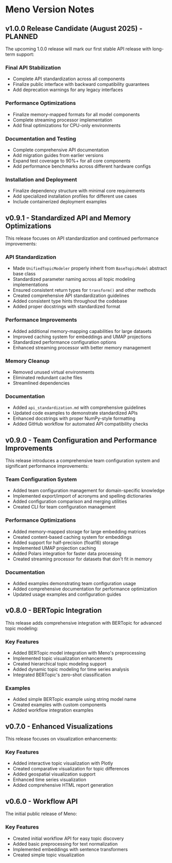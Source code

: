 # Meno Version Notes

## v1.0.0 Release Candidate (August 2025) - PLANNED

The upcoming 1.0.0 release will mark our first stable API release with long-term support:

### Final API Stabilization
- Complete API standardization across all components
- Finalize public interface with backward compatibility guarantees
- Add deprecation warnings for any legacy interfaces

### Performance Optimizations
- Finalize memory-mapped formats for all model components
- Complete streaming processor implementation
- Add final optimizations for CPU-only environments

### Documentation and Testing
- Complete comprehensive API documentation
- Add migration guides from earlier versions
- Expand test coverage to 90%+ for all core components
- Add performance benchmarks across different hardware configs

### Installation and Deployment
- Finalize dependency structure with minimal core requirements
- Add specialized installation profiles for different use cases
- Include containerized deployment examples

## v0.9.1 - Standardized API and Memory Optimizations

This release focuses on API standardization and continued performance improvements:

### API Standardization
- Made `UnifiedTopicModeler` properly inherit from `BaseTopicModel` abstract base class
- Standardized parameter naming across all topic modeling implementations
- Ensured consistent return types for `transform()` and other methods
- Created comprehensive API standardization guidelines
- Added consistent type hints throughout the codebase
- Added proper docstrings with standardized format

### Performance Improvements
- Added additional memory-mapping capabilities for large datasets
- Improved caching system for embeddings and UMAP projections
- Standardized performance configuration options
- Enhanced streaming processor with better memory management

### Memory Cleanup
- Removed unused virtual environments
- Eliminated redundant cache files
- Streamlined dependencies

### Documentation
- Added `api_standardization.md` with comprehensive guidelines
- Updated code examples to demonstrate standardized APIs
- Enhanced docstrings with proper NumPy-style formatting
- Added GitHub workflow for automated API compatibility checks

## v0.9.0 - Team Configuration and Performance Improvements

This release introduces a comprehensive team configuration system and significant performance improvements:

### Team Configuration System
- Added team configuration management for domain-specific knowledge
- Implemented export/import of acronyms and spelling dictionaries
- Added configuration comparison and merging utilities
- Created CLI for team configuration management

### Performance Optimizations
- Added memory-mapped storage for large embedding matrices
- Created content-based caching system for embeddings
- Added support for half-precision (float16) storage
- Implemented UMAP projection caching
- Added Polars integration for faster data processing
- Created streaming processor for datasets that don't fit in memory

### Documentation
- Added examples demonstrating team configuration usage
- Added comprehensive documentation for performance optimization
- Updated usage examples and configuration guides

## v0.8.0 - BERTopic Integration

This release adds comprehensive integration with BERTopic for advanced topic modeling:

### Key Features
- Added BERTopic model integration with Meno's preprocessing
- Implemented topic visualization enhancements
- Created hierarchical topic modeling support
- Added dynamic topic modeling for time series analysis
- Integrated BERTopic's zero-shot classification

### Examples
- Added simple BERTopic example using string model name
- Created examples with custom components
- Added workflow integration examples

## v0.7.0 - Enhanced Visualizations

This release focuses on visualization enhancements:

### Key Features
- Added interactive topic visualization with Plotly
- Created comparative visualization for topic differences
- Added geospatial visualization support
- Enhanced time series visualization
- Added comprehensive HTML report generation

## v0.6.0 - Workflow API

The initial public release of Meno:

### Key Features
- Created initial workflow API for easy topic discovery
- Added basic preprocessing for text normalization
- Implemented embeddings with sentence transformers
- Created simple topic visualization